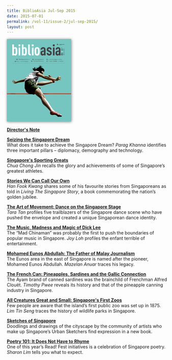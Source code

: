 ```yaml
---
title: BiblioAsia Jul-Sep 2015
date: 2015-07-01
permalink: /vol-11/issue-2/jul-sep-2015/
layout: post
---
```

<img style="width:40%;box-shadow: 1px 1px 8px #808080;" src="/images/vol-11-issue-2/background/background.jpg">

[<b>Director's Note</b>](/vol-11/issue-2/jul-sep-2015/director-note)

[<b>Seizing the Singapore Dream</b>](/vol-11/issue-2/jul-sep-2015/parag-khanna-opinion)<br>What does it take to achieve the Singapore Dream? <i>Parag Khanna</i> identifies three important pillars – diplomacy, demography and technology.

[<b>Singapore's Sporting Greats</b>](/vol-11/issue-2/jul-sep-2015/sg-sporting-greats)<br><i>Chua Chong Jin</i> recalls the glory and achievements of some of Singapore’s greatest athletes.

[<b>Stories We Can Call Our Own</b>](/vol-11/issue-2/jul-sep-2015/stories)<br> <i>Han Fook Kwang</i> shares some of his favourite stories from Singaporeans as told in *Living The Singapore Story*, a book commemorating the nation’s golden jubilee.

[<b>The Art of Movement: Dance on the Singapore Stage</b>](/vol-11/issue-2/jul-sep-2015/singapore-dance)<br><i>Tara Tan</i> profiles five trailblazers of the Singapore dance scene who have pushed the envelope and created a unique Singaporean dance identity.

[<b>The Music, Madness and Magic of Dick Lee</b>](/vol-11/issue-2/jul-sep-2015/dick-lee)<br>The “Mad Chinaman” was probably the first to push the boundaries of popular music in Singapore. <i>Joy Loh</i> profiles the enfant terrible of entertainment.

[<b>Mohamed Eunos Abdullah: The Father of Malay Journalism</b>](/vol-11/issue-2/jul-sep-2015/mohamed-eunos)<br>The Eunos area in the east of Singapore is named after the pioneer, Mohamed Eunos Abdullah. <i>Mazelan Anuar</i> traces his legacy. 

[<b>The French Can: Pineapples, Sardines and the Gallic Connection</b>](/vol-11/issue-2/jul-sep-2015/french-can)<br>The Ayam brand of canned sardines was the brainchild of Frenchman Alfred Clouët. <i>Timothy Pwee</i> reveals its history and that of the pineapple canning industry in Singapore.

[<b>All Creatures Great and Small: Singapore's First Zoos</b>](/vol-11/issue-2/jul-sep-2015/sg-first-zoo)<br>Few people are aware that the island’s first public zoo was set up in 1875. <i>Lim Tin Seng</i> traces the history of wildlife parks in Singapore.

[<b>Sketches of Singapore</b>](/vol-11/issue-2/jul-sep-2015/sketches-of-singapore)<br>Doodlings and drawings of the cityscape by the community of artists who make up Singapore’s Urban Sketchers find expression in a new book.

[<b>Poetry 101: It Does Not Have to Rhyme</b>](/vol-11/issue-2/jul-sep-2015/poetry-101)<br>One of this year’s Read! Fest initiatives is a celebration of Singapore poetry. <i>Sharon Lim</i> tells you what to expect.